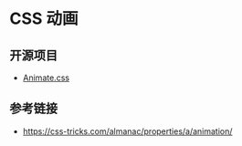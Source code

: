 # CSS 动画


## 开源项目
* [Animate.css](https://daneden.github.io/animate.css/)

## 参考链接
* https://css-tricks.com/almanac/properties/a/animation/
